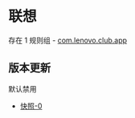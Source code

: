 # 联想

存在 1 规则组 - [com.lenovo.club.app](/src/apps/com.lenovo.club.app.ts)

## 版本更新

默认禁用

- [快照-0](https://i.gkd.li/i/13498778)
